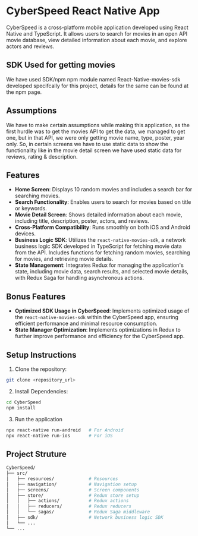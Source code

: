 # CyberSpeed React Native App

CyberSpeed is a cross-platform mobile application developed using React Native and TypeScript. It allows users to search for movies in an open API movie database, view detailed information about each movie, and explore actors and reviews.

## SDK Used for getting movies
We have used SDK/npm npm module named React-Native-movies-sdk developed specifcally for this project, details for the same can be found at the npm page.

## Assumptions
We have to make certain assumptions while making this application, as the first hurdle was to get the movies API to get the data, we managed to get one, but in that API, we were only getting movie name, type, poster, year only. So, in certain screens we have to use static data to show the functionality like in the movie detail screen we have used static data for reviews, rating & description.

## Features

- **Home Screen**: Displays 10 random movies and includes a search bar for searching movies.
- **Search Functionality**: Enables users to search for movies based on title or keywords.
- **Movie Detail Screen**: Shows detailed information about each movie, including title, description, poster, actors, and reviews.
- **Cross-Platform Compatibility**: Runs smoothly on both iOS and Android devices.
- **Business Logic SDK**: Utilizes the `react-native-movies-sdk`, a network business logic SDK developed in TypeScript for fetching movie data from the API. Includes functions for fetching random movies, searching for movies, and retrieving movie details.
- **State Management**: Integrates Redux for managing the application's state, including movie data, search results, and selected movie details, with Redux Saga for handling asynchronous actions.

## Bonus Features

- **Optimized SDK Usage in CyberSpeed**: Implements optimized usage of the `react-native-movies-sdk` within the CyberSpeed app, ensuring efficient performance and minimal resource consumption.
- **State Manager Optimization**: Implements optimizations in Redux to further improve performance and efficiency for the CyberSpeed app.

## Setup Instructions

1. Clone the repository:

```bash
git clone <repository_url>
```
2. Install Dependencies:
```bash
cd CyberSpeed
npm install
```
3. Run the application
```bash
npx react-native run-android   # For Android
npx react-native run-ios       # For iOS
```
## Project Struture
```bash
CyberSpeed/
├── src/
│   ├── resources/             # Resources
│   ├── navigation/            # Navigation setup
│   ├── screens/               # Screen components
│   ├── store/                 # Redux store setup
│   │   ├── actions/           # Redux actions
│   │   ├── reducers/          # Redux reducers
│   │   └── sagas/             # Redux Saga middleware
│   ├── sdk/                   # Network business logic SDK
│   └── ...
└── ...
```




